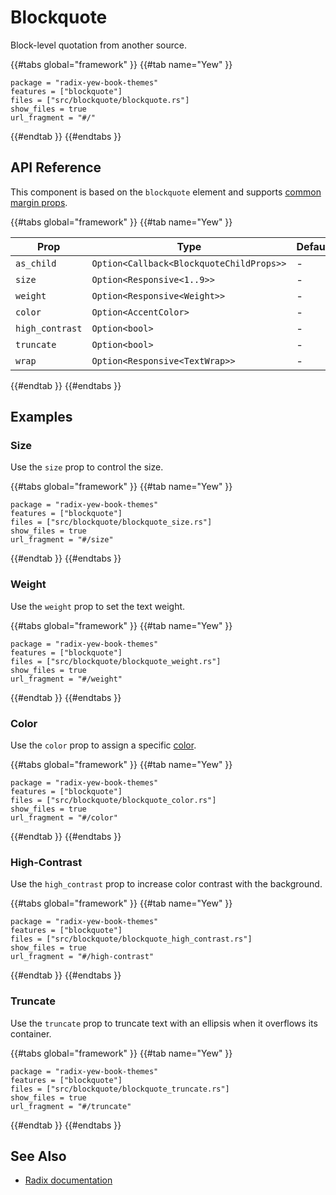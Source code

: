 # Blockquote

Block-level quotation from another source.

{{#tabs global="framework" }}
{{#tab name="Yew" }}

```toml,trunk
package = "radix-yew-book-themes"
features = ["blockquote"]
files = ["src/blockquote/blockquote.rs"]
show_files = true
url_fragment = "#/"
```

{{#endtab }}
{{#endtabs }}

## API Reference

This component is based on the `blockquote` element and supports [common margin props](../overview/layout.md#margin-props).

{{#tabs global="framework" }}
{{#tab name="Yew" }}

| Prop            | Type                                     | Default |
| --------------- | ---------------------------------------- | ------- |
| `as_child`      | `Option<Callback<BlockquoteChildProps>>` | -       |
| `size`          | `Option<Responsive<1..9>>`               | -       |
| `weight`        | `Option<Responsive<Weight>>`             | -       |
| `color`         | `Option<AccentColor>`                    | -       |
| `high_contrast` | `Option<bool>`                           | -       |
| `truncate`      | `Option<bool>`                           | -       |
| `wrap`          | `Option<Responsive<TextWrap>>`           | -       |

{{#endtab }}
{{#endtabs }}

## Examples

### Size

Use the `size` prop to control the size.

{{#tabs global="framework" }}
{{#tab name="Yew" }}

```toml,trunk
package = "radix-yew-book-themes"
features = ["blockquote"]
files = ["src/blockquote/blockquote_size.rs"]
show_files = true
url_fragment = "#/size"
```

{{#endtab }}
{{#endtabs }}

### Weight

Use the `weight` prop to set the text weight.

{{#tabs global="framework" }}
{{#tab name="Yew" }}

```toml,trunk
package = "radix-yew-book-themes"
features = ["blockquote"]
files = ["src/blockquote/blockquote_weight.rs"]
show_files = true
url_fragment = "#/weight"
```

{{#endtab }}
{{#endtabs }}

### Color

Use the `color` prop to assign a specific [color](../theme/color.md).

{{#tabs global="framework" }}
{{#tab name="Yew" }}

```toml,trunk
package = "radix-yew-book-themes"
features = ["blockquote"]
files = ["src/blockquote/blockquote_color.rs"]
show_files = true
url_fragment = "#/color"
```

{{#endtab }}
{{#endtabs }}

### High-Contrast

Use the `high_contrast` prop to increase color contrast with the background.

{{#tabs global="framework" }}
{{#tab name="Yew" }}

```toml,trunk
package = "radix-yew-book-themes"
features = ["blockquote"]
files = ["src/blockquote/blockquote_high_contrast.rs"]
show_files = true
url_fragment = "#/high-contrast"
```

{{#endtab }}
{{#endtabs }}

### Truncate

Use the `truncate` prop to truncate text with an ellipsis when it overflows its container.

{{#tabs global="framework" }}
{{#tab name="Yew" }}

```toml,trunk
package = "radix-yew-book-themes"
features = ["blockquote"]
files = ["src/blockquote/blockquote_truncate.rs"]
show_files = true
url_fragment = "#/truncate"
```

{{#endtab }}
{{#endtabs }}

## See Also

-   [Radix documentation](https://www.radix-ui.com/themes/docs/components/blockquote)
